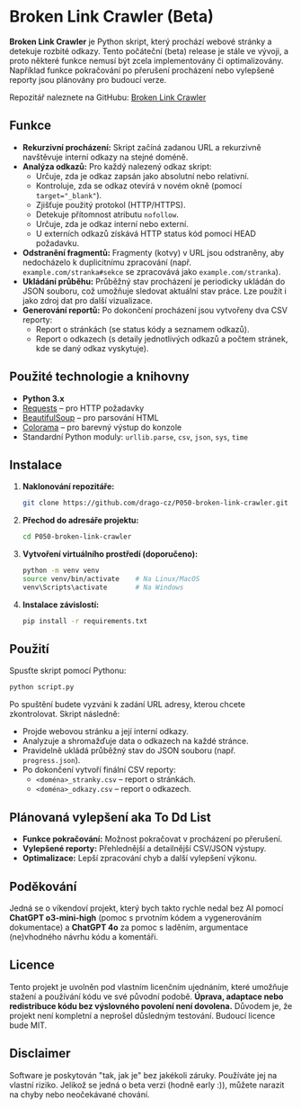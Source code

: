 # Broken Link Crawler (Beta)

**Broken Link Crawler** je Python skript, který prochází webové stránky a detekuje rozbité odkazy. Tento počáteční (beta) release je stále ve vývoji, a proto některé funkce nemusí být zcela implementovány či optimalizovány. Například funkce pokračování po přerušení procházení nebo vylepšené reporty jsou plánovány pro budoucí verze.

Repozitář naleznete na GitHubu: [Broken Link Crawler](https://github.com/drago-cz/P050-broken-link-crawler)

## Funkce

- **Rekurzivní procházení:** Skript začíná zadanou URL a rekurzivně navštěvuje interní odkazy na stejné doméně.
- **Analýza odkazů:** Pro každý nalezený odkaz skript:
  - Určuje, zda je odkaz zapsán jako absolutní nebo relativní.
  - Kontroluje, zda se odkaz otevírá v novém okně (pomocí `target="_blank"`).
  - Zjišťuje použitý protokol (HTTP/HTTPS).
  - Detekuje přítomnost atributu `nofollow`.
  - Určuje, zda je odkaz interní nebo externí.
  - U externích odkazů získává HTTP status kód pomocí HEAD požadavku.
- **Odstranění fragmentů:** Fragmenty (kotvy) v URL jsou odstraněny, aby nedocházelo k duplicitnímu zpracování (např. `example.com/stranka#sekce` se zpracovává jako `example.com/stranka`).
- **Ukládání průběhu:** Průběžný stav procházení je periodicky ukládán do JSON souboru, což umožňuje sledovat aktuální stav práce. Lze použít i jako zdroj dat pro další vizualizace.
- **Generování reportů:** Po dokončení procházení jsou vytvořeny dva CSV reporty:
  - Report o stránkách (se status kódy a seznamem odkazů).
  - Report o odkazech (s detaily jednotlivých odkazů a počtem stránek, kde se daný odkaz vyskytuje).

## Použité technologie a knihovny

- **Python 3.x**
- [Requests](https://docs.python-requests.org/) – pro HTTP požadavky
- [BeautifulSoup](https://www.crummy.com/software/BeautifulSoup/bs4/doc/) – pro parsování HTML
- [Colorama](https://pypi.org/project/colorama/) – pro barevný výstup do konzole
- Standardní Python moduly: `urllib.parse`, `csv`, `json`, `sys`, `time`

## Instalace

1. **Naklonování repozitáře:**
   ```bash
   git clone https://github.com/drago-cz/P050-broken-link-crawler.git
   ```
2. **Přechod do adresáře projektu:**
   ```bash
   cd P050-broken-link-crawler
   ```
3. **Vytvoření virtuálního prostředí (doporučeno):**
   ```bash
   python -m venv venv
   source venv/bin/activate    # Na Linux/MacOS
   venv\Scripts\activate       # Na Windows
   ```
4. **Instalace závislostí:**
   ```bash
   pip install -r requirements.txt
   ```

## Použití

Spusťte skript pomocí Pythonu:
```bash
python script.py
```

Po spuštění budete vyzváni k zadání URL adresy, kterou chcete zkontrolovat. Skript následně:
- Projde webovou stránku a její interní odkazy.
- Analyzuje a shromažďuje data o odkazech na každé stránce.
- Pravidelně ukládá průběžný stav do JSON souboru (např. `progress.json`).
- Po dokončení vytvoří finální CSV reporty:
  - `<doména>_stranky.csv` – report o stránkách.
  - `<doména>_odkazy.csv` – report o odkazech.

## Plánovaná vylepšení aka To Dd List

- **Funkce pokračování:** Možnost pokračovat v procházení po přerušení.
- **Vylepšené reporty:** Přehlednější a detailnější CSV/JSON výstupy.
- **Optimalizace:** Lepší zpracování chyb a další vylepšení výkonu.

## Poděkování
Jedná se o víkendoví projekt, který bych takto rychle nedal bez AI pomocí **ChatGPT o3-mini-high**  (pomoc s prvotním kódem a vygenerováním dokumentace) a 
**ChatGPT 4o** za pomoc s laděním, argumentace (ne)vhodného návrhu kódu a komentáři.


## Licence

Tento projekt je uvolněn pod vlastním licenčním ujednáním, které umožňuje stažení a používání kódu ve své původní podobě. **Úprava, adaptace nebo redistribuce kódu bez výslovného povolení není dovolena.** Důvodem je, že projekt není kompletní a neprošel důsledným testování. Budoucí licence bude MIT. 

## Disclaimer

Software je poskytován "tak, jak je" bez jakékoli záruky. Používáte jej na vlastní riziko. Jelikož se jedná o beta verzi (hodně early :)), můžete narazit na chyby nebo neočekávané chování. 


